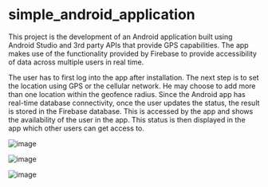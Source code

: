 # simple_android_application

This project is the development of an Android application built using Android Studio and 3rd party APIs that provide GPS capabilities. The app makes use of the functionality provided by Firebase to provide accessibility of data across multiple users in real time.

The user has to first log into the app after installation. The next step is to set the location using GPS or the cellular network. He may choose to add more than one location within the geofence radius. Since the Android app has real-time database connectivity, once the user updates the status, the result is stored in the Firebase database. This is accessed by the app and shows the availability of the user in the app. This status is then displayed in the app which other users can get access to.

![image](https://github.com/user-attachments/assets/7b37f42e-85f6-4060-bc93-f55a75fe5d0b)

![image](https://github.com/user-attachments/assets/569fb6b7-2630-4c75-80da-795adc5390e1)

![image](https://github.com/user-attachments/assets/a6465861-1558-4373-b8c0-8efeac214b87)
